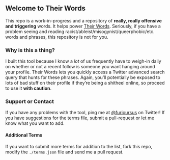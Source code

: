 ## Welcome to Their Words

This repo is a work-in-progress and a repository of **really, really offensive and triggering** words. It helps power [Their Words](https://theirwords.glitch.me). Seriously, if you have a problem seeing and reading racist/ableist/misogynist/queerphobic/etc. words and phrases, this repository is not for you.

### Why is this a thing?

I built this tool because I know a *lot* of us frequently have to weigh-in daily on whether or not a recent follow is someone you want hanging around your profile. Their Words lets you quickly access a Twitter advanced search query that hunts for these phrases. Again, you’ll potentially be exposed to lots of bad stuff on their profile if they’re being a shitheel online, so proceed to use it **with caution**.


### Support or Contact

If you have any problems with the tool, ping me at [@furioursus](https://www.twitter.com/furioursus) on Twitter! If you have suggestions for the terms file, submit a pull-request or let me know what you want to add.

#### Additional Terms

If you want to submit more terms for addition to the list, fork this repo, modify the `./terms.json` file and send me a pull request.
